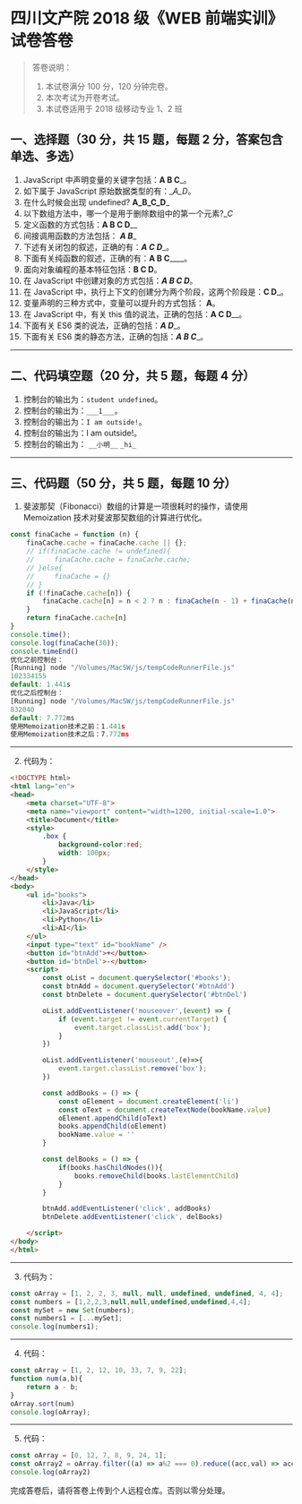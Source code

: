 # 四川文产院 2018 级《WEB 前端实训》试卷答卷

> 答卷说明：
> 1. 本试卷满分 100 分，120 分钟完卷。
> 2. 本次考试为开卷考试。
> 3. 本试卷适用于 2018 级移动专业 1、2 班

## 一、选择题（30 分，共 15 题，每题 2 分，答案包含单选、多选）

1. JavaScript 中声明变量的关键字包括：__A B C___。
2. 如下属于 JavaScript 原始数据类型的有：__A_D_。
3. 在什么时候会出现 undefined? __A_B_C_D___
4. 以下数组方法中，哪一个是用于删除数组中的第一个元素?__C_
5. 定义函数的方式包括：__A B C D____
6. 间接调用函数的方法包括：  ___A B____
7. 下述有关闭包的叙述，正确的有：___A C D____。
8. 下面有关纯函数的叙述，正确的有：__A B C______。
9. 面向对象编程的基本特征包括：____B C D____。
10. 在 JavaScript 中创建对象的方式包括：___A B C D___。
11. 在 JavaScript 中，执行上下文的创建分为两个阶段，这两个阶段是：__C D___。
12. 变量声明的三种方式中，变量可以提升的方式包括：  ____A____。
13. 在 JavaScript 中，有关 this 值的说法，正确的包括：__A C D____。
14. 下面有关 ES6 类的说法，正确的包括：___A D____。
15. 下面有关 ES6 类的静态方法，正确的包括：___A B C____。

------

## 二、代码填空题（20 分，共 5 题，每题 4 分）

1. 控制台的输出为：`student undefined`。
2. 控制台的输出为：`___1___`。
3. 控制台的输出为：`I am outside!`。
4. 控制台的输出为：I am outside!。
5. 控制台的输出为：
    `__小明__`
    `_hi_`
-------

## 三、代码题（50 分，共 5 题，每题 10 分）

1. 斐波那契（Fibonacci）数组的计算是一项很耗时的操作，请使用 Memoization 技术对斐波那契数组的计算进行优化。

```js
const finaCache = function (n) {
    finaCache.cache = finaCache.cache || {};
    // if(finaCache.cache != undefined){
    //     finaCache.cache = finaCache.cache;
    // }else{
    //     finaCache = {}
    // }
    if (!finaCache.cache[n]) {
        finaCache.cache[n] = n < 2 ? n : finaCache(n - 1) + finaCache(n - 2)
    }
    return finaCache.cache[n]
}
console.time();
console.log(finaCache(30));
console.timeEnd()
优化之前控制台：
[Running] node "/Volumes/MacSW/js/tempCodeRunnerFile.js"
102334155
default: 1.441s
优化之后控制台：
[Running] node "/Volumes/MacSW/js/tempCodeRunnerFile.js"
832040
default: 7.772ms
使用Memoization技术之前：1.441s
使用Memoization技术之后：7.772ms
```

-------

2. 代码为：

```html
<!DOCTYPE html>
<html lang="en">
<head>
    <meta charset="UTF-8">
    <meta name="viewport" content="width=1200, initial-scale=1.0">
    <title>Document</title>
    <style>
        .box {
            background-color:red;
            width: 100px;
        }
    </style>
</head>
<body>
    <ul id="books">
        <li>Java</li>
        <li>JavaScript</li>
        <li>Python</li>
        <li>AI</li>
    </ul>
    <input type="text" id="bookName" />
    <button id="btnAdd">+</button>
    <button id='btnDel'>-</button>
    <script>
        const oList = document.querySelector('#books');
        const btnAdd = document.querySelector('#btnAdd')
        const btnDelete = document.querySelector('#btnDel')

        oList.addEventListener('mouseover',(event) => {
            if (event.target != event.currentTarget) {
                event.target.classList.add('box');
            }
        })

        oList.addEventListener('mouseout',(e)=>{
            event.target.classList.remove('box');
        })

        const addBooks = () => {
            const oElement = document.createElement('li')
            const oText = document.createTextNode(bookName.value)
            oElement.appendChild(oText)
            books.appendChild(oElement)
            bookName.value = ''
        }

        const delBooks = () => {
            if(books.hasChildNodes()){
                books.removeChild(books.lastElementChild)
            }
        }

        btnAdd.addEventListener('click', addBooks)
        btnDelete.addEventListener('click', delBooks)

    </script>
</body>
</html>
```

-------

3. 代码为：

```js
const oArray = [1, 2, 2, 3, null, null, undefined, undefined, 4, 4];
const numbers = [1,2,2,3,null,null,undefined,undefined,4,4];
const mySet = new Set(numbers);
const numbers1 = [...mySet];
console.log(numbers1);
```

-------

4. 代码：

```js
const oArray = [1, 2, 12, 10, 33, 7, 9, 22];
function num(a,b){
    return a - b;
}
oArray.sort(num)
console.log(oArray);
```

-------

5. 代码：

```js
const oArray = [0, 12, 7, 8, 9, 24, 1];
const oArray2 = oArray.filter((a) => a%2 === 0).reduce((acc,val) => acc + val)
console.log(oArray2)
```





完成答卷后，请将答卷上传到个人远程仓库。否则以零分处理。

​        